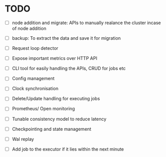 # TODO

- [ ] node addition and migrate: APIs to manually realance the cluster incase of node addition
- [ ] backup: To extract the data and save it for migration
- [ ] Request loop detector
- [ ] Expose important metrics over HTTP API
- [ ] CLI tool for easily handling the APIs, CRUD for jobs etc
- [ ] Config management 
- [ ] Clock synchronisation
- [ ] Delete/Update handling for executing jobs
- [ ] Prometheus/ Open monitoring
- [ ] Tunable consistency model to reduce latency
- [ ] Checkpointing and state management
- [ ] Wal replay
- [ ] Add job to the executor if it lies within the next minute

